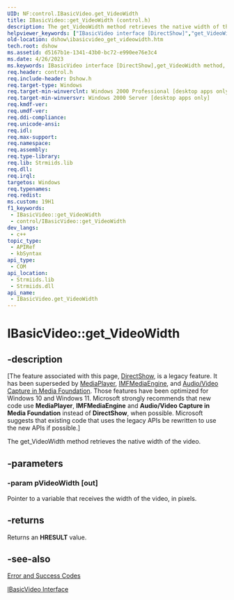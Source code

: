 ```yaml
---
UID: NF:control.IBasicVideo.get_VideoWidth
title: IBasicVideo::get_VideoWidth (control.h)
description: The get_VideoWidth method retrieves the native width of the video.
helpviewer_keywords: ["IBasicVideo interface [DirectShow]","get_VideoWidth method","IBasicVideo.get_VideoWidth","IBasicVideo::get_VideoWidth","IBasicVideoget_VideoWidth","control/IBasicVideo::get_VideoWidth","dshow.ibasicvideo_get_videowidth","get_VideoWidth","get_VideoWidth method [DirectShow]","get_VideoWidth method [DirectShow]","IBasicVideo interface"]
old-location: dshow\ibasicvideo_get_videowidth.htm
tech.root: dshow
ms.assetid: d5167b1e-1341-43b0-bc72-e990ee76e3c4
ms.date: 4/26/2023
ms.keywords: IBasicVideo interface [DirectShow],get_VideoWidth method, IBasicVideo.get_VideoWidth, IBasicVideo::get_VideoWidth, IBasicVideoget_VideoWidth, control/IBasicVideo::get_VideoWidth, dshow.ibasicvideo_get_videowidth, get_VideoWidth, get_VideoWidth method [DirectShow], get_VideoWidth method [DirectShow],IBasicVideo interface
req.header: control.h
req.include-header: Dshow.h
req.target-type: Windows
req.target-min-winverclnt: Windows 2000 Professional [desktop apps only]
req.target-min-winversvr: Windows 2000 Server [desktop apps only]
req.kmdf-ver: 
req.umdf-ver: 
req.ddi-compliance: 
req.unicode-ansi: 
req.idl: 
req.max-support: 
req.namespace: 
req.assembly: 
req.type-library: 
req.lib: Strmiids.lib
req.dll: 
req.irql: 
targetos: Windows
req.typenames: 
req.redist: 
ms.custom: 19H1
f1_keywords:
 - IBasicVideo::get_VideoWidth
 - control/IBasicVideo::get_VideoWidth
dev_langs:
 - c++
topic_type:
 - APIRef
 - kbSyntax
api_type:
 - COM
api_location:
 - Strmiids.lib
 - Strmiids.dll
api_name:
 - IBasicVideo.get_VideoWidth
---
```


# IBasicVideo::get_VideoWidth


## -description

\[The feature associated with this page, [DirectShow](/windows/win32/directshow/directshow), is a legacy feature. It has been superseded by [MediaPlayer](/uwp/api/Windows.Media.Playback.MediaPlayer), [IMFMediaEngine](/windows/win32/api/mfmediaengine/nn-mfmediaengine-imfmediaengine), and [Audio/Video Capture in Media Foundation](windows/win32/medfound/audio-video-capture-in-media-foundation). Those features have been optimized for Windows 10 and Windows 11. Microsoft strongly recommends that new code use **MediaPlayer**, **IMFMediaEngine** and **Audio/Video Capture in Media Foundation** instead of **DirectShow**, when possible. Microsoft suggests that existing code that uses the legacy APIs be rewritten to use the new APIs if possible.\]

The get_VideoWidth method retrieves the native width of the video.

## -parameters

### -param pVideoWidth [out]

Pointer to a variable that receives the width of the video, in pixels.

## -returns

Returns an <b>HRESULT</b> value.

## -see-also

<a href="/windows/desktop/DirectShow/error-and-success-codes">Error and Success Codes</a>



<a href="/windows/desktop/api/control/nn-control-ibasicvideo">IBasicVideo Interface</a>